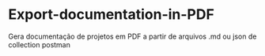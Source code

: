 # Export-documentation-in-PDF
Gera documentação de projetos em PDF a partir de arquivos .md ou json de collection postman